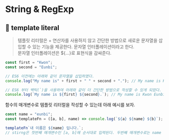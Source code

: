 # **String & RegExp**

## **🔎 template literal**

> 템플릿 리터럴은 + 연산자를 사용하지 않고 간단한 방법으로 새로운 문자열을 삽입할 수 있는 기능을 제공한다. 문자열 인터폴레이션이라고 한다.<br>
> 문자열 인터폴레이션은 ${...}로 표현식을 감싸준다.

```js
const first = "Kwon";
const second = "Eunbi";

// ES6 이전에는 아래와 같이 문자열을 삽입하였다.
console.log("My name is" + first + " " + second + "."); // My name is Kwon Eunbi.

// ES6 부터 백틱(`)을 사용하여 아래와 같이 더 간단한 방법으로 작성할 수 있게 되었다.
console.log(`My name is ${first} ${second}.`); // My name is Kwon Eunbi.
```

함수의 매개변수로 템플릿 리터럴을 작성할 수 있는데 아래 예시를 보자.

```js
const name = "eunbi";
const templateFn = ([a, b], name) => console.log(`${a} ${name} ${b}`);

templateFn`내 이름은 ${name} 입니다.`;
// stirng은 첫번째 매개변수인 [a, b]에 순서대로 입력된다. 두번째 매개변수로는 name 변수가 입력된다.
```
